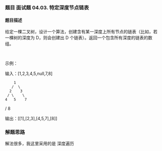 ### 题目 面试题 04.03. 特定深度节点链表
#### 题目描述
给定一棵二叉树，设计一个算法，创建含有某一深度上所有节点的链表（比如，若一棵树的深度为 D，则会创建出 D 个链表）。返回一个包含所有深度的链表的数组。

 

示例：

输入：[1,2,3,4,5,null,7,8]

        1
       /  \ 
      2    3
     / \    \ 
    4   5    7
   /
  8

输出：[[1],[2,3],[4,5,7],[8]]


### 解题思路
  解法很多，我这里采用的是 深度遍历